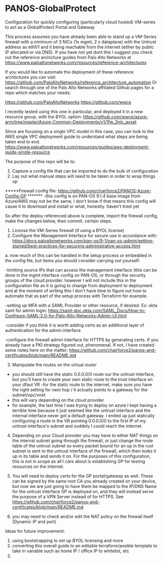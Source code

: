 # PANOS-GlobalProtect
Configuration for quickly configuring (particularly cloud hosted) VM-series to act as a GlobalProtect Portal and Gateway

This process assumes you have already been able to stand up a VM-Series firewall with a minimum of 3 NICs (1x mgmt, 2 x dataplane) with the Untrust address as eth1/1 and it being reachable from the internet (either by public IP allocated or via DNS). If you have not yet dont this I suggest you check out the reference archicture guides from Palo Alto Networks at https://www.paloaltonetworks.com/resources/reference-architectures

If you would like to automate the deployment of these reference archtictures you can visit https://github.com/PaloAltoNetworks/reference_architecture_automation
Or search through one of the Palo Alto Networks affiliated Github pages for a repo which matches your needs:

https://github.com/PaloAltoNetworks
https://github.com/wwce

I recently tested using this one in particular, and deployed it in a new resource group, with the BYOL option:
https://github.com/wwce/azure-arm/tree/master/Azure-Common-Deployments/v1/1fw_3nic_avset

Since are focusing on a single VPC model in this case, you can look to the AWS single VPC deployment guide to understand what steps are being taken end to end.
https://www.paloaltonetworks.com/resources/guides/aws-deployment-guide-single-resource

The purpose of thie repo will be to:
1. Capture a config file that can be imported to do the bulk of configuration
2. Lay out what manual steps will need to be taken in order to wrap things up

*****Firewall config file: https://github.com/chairforce2/PANOS-Azure-Config-GP  *******
-this config is on PAN-OS 9.1.4
base image from Azure/AWS may not be the same, I don't know if that means this config will cause it to download and install or what, honestly. haven't tried yet

So after the deploy referenced above is complete, import the firewall config, make the changes below, then commit. certain steps.


1. License the VM-Series firewall (if using a BYOL license)
2. Configure the Management Interface for secure use in accordance with: https://docs.paloaltonetworks.com/pan-os/9-1/pan-os-admin/getting-started/best-practices-for-securing-administrative-access.html

a. now much of this can be handled in the setup process or embedded in the config file, but items you should consider carrying out yourself:

-limitting source IPs that can access the management interface (this can be done in the mgmt interface config on PAN-OS, or through the security groups of the cloud provider. however I will not include this in the configuration file as it is going to change from deployment to deployment and at the moment of writing this I don't have time to figure out how to automate that as part of the setup process with Terraform for example.

-setting up MFA with a SAML Provider or other resource, if desired. Ex: okta saml for admin login: https://saml-doc.okta.com/SAML_Docs/How-to-Configure-SAML-2.0-for-Palo-Alto-Networks-Admin-UI.html

-consider if you think it is worth adding certs as an additional layer of authentication for the admin interface

-configure the firewall admin interface for HTTPS by generating certs. If you already have a PKI strategy figured out, phenomenal. If not, I have created some notes here on the matter: https://github.com/chairforce2/panos-and-certificates/blob/main/README.md


3. Manipulate the routes on the virtual router
- you should still have the static 0.0.0.0/0 route our the untrust interface, but you'll have to create your own static route to the trust interface on your dfaut VR
-for the static route to the internet, make sure you have the right setting for next hop / it actually points to a gateway for the subnet/vpc/vnet
- this will vary depending on the cloud provider
- for example, the last time I was trying to deploy on azure I kept having a terrible time because it just seemed like the untrust interface and the internal interface never got a default gateway. I ended up just statically configuring a route in the VR pointing 0.0.0.0/0 to the first IP of my untrust interface's subnet and suddely I could reach the internet.

4. Depending on your Cloud provider you may have to either NAT things on the internal subnet going through the firewall, or just change the route table of the untrust subnet so every packet bound for an up in the rust subnet is sent to the untrust interface of the firewall, which then looks it up in its table and sends it on. For the purposes of this configuration, this is not in scope as all I care about is establishing GP for testing resources on the internet.

5. You will need to deploy certs for the GP portal/gateway as well. These can be signed by the same root CA you already created on your device, but now we are just going to have them be mapped to the IP/DNS Name for the untrust interface GP is deployed on, and they will instead serve the purpose of a VPN Server instead of for HTTPS. See https://github.com/chairforce2/panos-and-certificates/blob/main/README.md


6. you may need to check and/or edit the NAT policy on the firewall itself (Dynamic IP and port)




Ideas for future improvement:
1. using bootstrapping to set up BYOL licensing and more
2. converting this overall guide to an editable terraform/ansible template to take in variable such as home IP / office IP to whitelist, etc
3.


